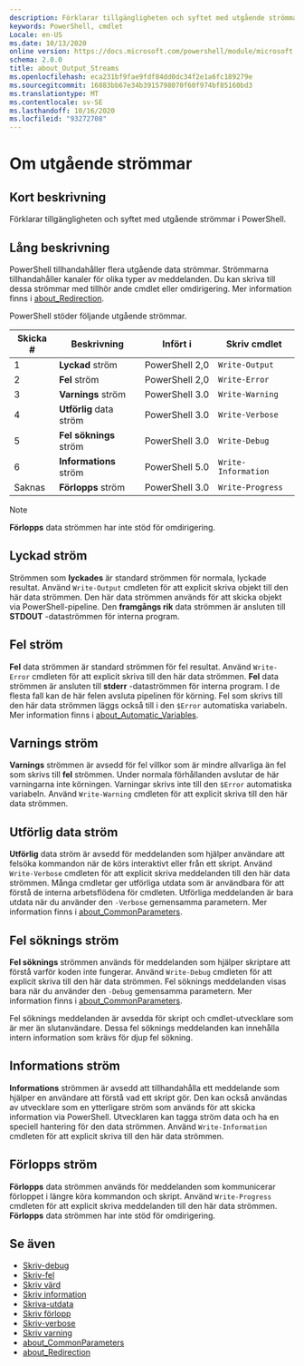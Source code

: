 ```yaml
---
description: Förklarar tillgängligheten och syftet med utgående strömmar i PowerShell.
keywords: PowerShell, cmdlet
Locale: en-US
ms.date: 10/13/2020
online version: https://docs.microsoft.com/powershell/module/microsoft.powershell.core/about/about_output_streams?view=powershell-6&WT.mc_id=ps-gethelp
schema: 2.0.0
title: about_Output_Streams
ms.openlocfilehash: eca231bf9fae9fdf84dd0dc34f2e1a6fc189279e
ms.sourcegitcommit: 16883bb67e34b3915798070f60f974bf85160bd3
ms.translationtype: MT
ms.contentlocale: sv-SE
ms.lasthandoff: 10/16/2020
ms.locfileid: "93272708"
---
```

# <a name="about-output-streams"></a>Om utgående strömmar

## <a name="short-description"></a>Kort beskrivning
Förklarar tillgängligheten och syftet med utgående strömmar i PowerShell.

## <a name="long-description"></a>Lång beskrivning

PowerShell tillhandahåller flera utgående data strömmar. Strömmarna tillhandahåller kanaler för olika typer av meddelanden. Du kan skriva till dessa strömmar med tillhör ande cmdlet eller omdirigering. Mer information finns i [about_Redirection](about_Redirection.md).

PowerShell stöder följande utgående strömmar.

| Skicka # |      Beskrivning       | Infört i  |    Skriv cmdlet     |
| -------- | ---------------------- | -------------- | ------------------- |
| 1        | **Lyckad** ström     | PowerShell 2,0 | `Write-Output`      |
| 2        | **Fel** ström       | PowerShell 2,0 | `Write-Error`       |
| 3        | **Varnings** ström     | PowerShell 3.0 | `Write-Warning`     |
| 4        | **Utförlig** data ström     | PowerShell 3.0 | `Write-Verbose`     |
| 5        | **Fel söknings** ström       | PowerShell 3.0 | `Write-Debug`       |
| 6        | **Informations** ström | PowerShell 5.0 | `Write-Information` |
| Saknas      | **Förlopps** ström    | PowerShell 3.0 | `Write-Progress`    |

> [!NOTE]
> **Förlopps** data strömmen har inte stöd för omdirigering.

## <a name="success-stream"></a>Lyckad ström

Strömmen som **lyckades** är standard strömmen för normala, lyckade resultat.
Använd `Write-Output` cmdleten för att explicit skriva objekt till den här data strömmen. Den här data strömmen används för att skicka objekt via PowerShell-pipeline. Den **framgångs rik** data strömmen är ansluten till **STDOUT** -dataströmmen för interna program.

## <a name="error-stream"></a>Fel ström

**Fel** data strömmen är standard strömmen för fel resultat. Använd `Write-Error` cmdleten för att explicit skriva till den här data strömmen. **Fel** data strömmen är ansluten till **stderr** -dataströmmen för interna program. I de flesta fall kan de här felen avsluta pipelinen för körning. Fel som skrivs till den här data strömmen läggs också till i den `$Error` automatiska variabeln. Mer information finns i [about_Automatic_Variables](about_Automatic_Variables.md).

## <a name="warning-stream"></a>Varnings ström

**Varnings** strömmen är avsedd för fel villkor som är mindre allvarliga än fel som skrivs till **fel** strömmen. Under normala förhållanden avslutar de här varningarna inte körningen. Varningar skrivs inte till den `$Error` automatiska variabeln. Använd `Write-Warning` cmdleten för att explicit skriva till den här data strömmen.

## <a name="verbose-stream"></a>Utförlig data ström

**Utförlig** data ström är avsedd för meddelanden som hjälper användare att felsöka kommandon när de körs interaktivt eller från ett skript. Använd `Write-Verbose` cmdleten för att explicit skriva meddelanden till den här data strömmen. Många cmdletar ger utförliga utdata som är användbara för att förstå de interna arbetsflödena för cmdleten. Utförliga meddelanden är bara utdata när du använder den `-Verbose` gemensamma parametern. Mer information finns i [about_CommonParameters](about_CommonParameters.md).

## <a name="debug-stream"></a>Fel söknings ström

**Fel söknings** strömmen används för meddelanden som hjälper skriptare att förstå varför koden inte fungerar. Använd `Write-Debug` cmdleten för att explicit skriva till den här data strömmen. Fel söknings meddelanden visas bara när du använder den `-Debug` gemensamma parametern. Mer information finns i [about_CommonParameters](about_CommonParameters.md).

Fel söknings meddelanden är avsedda för skript och cmdlet-utvecklare som är mer än slutanvändare. Dessa fel söknings meddelanden kan innehålla intern information som krävs för djup fel sökning.

## <a name="information-stream"></a>Informations ström

**Informations** strömmen är avsedd att tillhandahålla ett meddelande som hjälper en användare att förstå vad ett skript gör. Den kan också användas av utvecklare som en ytterligare ström som används för att skicka information via PowerShell. Utvecklaren kan tagga ström data och ha en speciell hantering för den data strömmen. Använd `Write-Information` cmdleten för att explicit skriva till den här data strömmen.

## <a name="progress-stream"></a>Förlopps ström

**Förlopps** data strömmen används för meddelanden som kommunicerar förloppet i längre köra kommandon och skript. Använd `Write-Progress` cmdleten för att explicit skriva meddelanden till den här data strömmen. **Förlopps** data strömmen har inte stöd för omdirigering.

## <a name="see-also"></a>Se även

- [Skriv-debug](xref:Microsoft.PowerShell.Utility.Write-Debug)
- [Skriv-fel](xref:Microsoft.PowerShell.Utility.Write-Error)
- [Skriv värd](xref:Microsoft.PowerShell.Utility.Write-Host)
- [Skriv information](xref:Microsoft.PowerShell.Utility.Write-Information)
- [Skriva-utdata](xref:Microsoft.PowerShell.Utility.Write-Output)
- [Skriv förlopp](xref:Microsoft.PowerShell.Utility.Write-Progress)
- [Skriv-verbose](xref:Microsoft.PowerShell.Utility.Write-Verbose)
- [Skriv varning](xref:Microsoft.PowerShell.Utility.Write-Warning)
- [about_CommonParameters](about_CommonParameters.md)
- [about_Redirection](about_Redirection.md)
